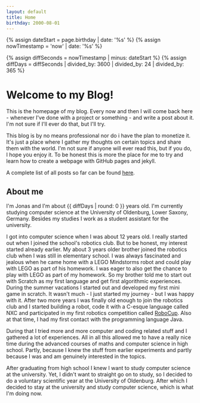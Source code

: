 ```yaml
---
layout: default
title: Home
birthday: 2000-08-01
---
```


{% assign dateStart = page.birthday | date: '%s' %}
{% assign nowTimestamp = 'now' | date: '%s' %}

{% assign diffSeconds = nowTimestamp | minus: dateStart %}
{% assign diffDays = diffSeconds | divided_by: 3600 | divided_by: 24 | divided_by: 365 %}


# Welcome to my Blog!

This is the homepage of my blog. Every now and then I will come back here - whenever I've done with a project or something - and write a post about it. I'm not sure if I'll ever do that, but I'll try.

This blog is by no means professional nor do i have the plan to monetize it. It's just a place where I gather my thoughts on certain topics and share them with the world. I'm not sure if anyone will ever read this, but if you do, I hope you enjoy it. To be honest this is more the place for me to try and learn how to create a webpage with GitHub pages and jekyll.

A complete list of all posts so far can be found [here](post-overview).

## About me

I'm Jonas and I'm about {{ diffDays | round: 0 }} years old. I'm currently studying computer science at the University of Oldenburg, Lower Saxony, Germany. Besides my studies I work as a student assistant for the university.

I got into computer science when I was about 12 years old. I really started out when I joined the school's robotics club. But to be honest, my interest started already earlier. My about 3 years older brother joined the robotics club when I was still in elementary school. I was always fascinated and jealous when he came home with a LEGO Mindstorms robot and could play with LEGO as part of his homework. I was eager to also get the chance to play with LEGO as part of my homework. So my brother told me to start out with Scratch as my first language and get first algorithmic experiences. During the summer vacations I started out and developed my first mini game in scratch. It wasn't much - I just started my journey - but I was happy with it. After two more years I was finally old enough to join the robotics club and I started building a robot, code it with a C-esque language called NXC and participated in my first robotics competition called [RoboCup](https://www.robocup.org/). Also at that time, I had my first contact with the programming language Java.

During that I tried more and more computer and coding related stuff and I gathered a lot of experiences. All in all this allowed me to have a really nice time during the advanced courses of maths and computer science in high school. Partly, because I knew the stuff from earlier experiments and partly because I was and am genuinely interested in the topics.

After graduating from high school I knew I want to study computer science at the university. Yet, I didn't want to straight go on to study, so I decided to do a voluntary scientific year at the University of Oldenburg. After which I decided to stay at the university and study computer science, which is what I'm doing now.
